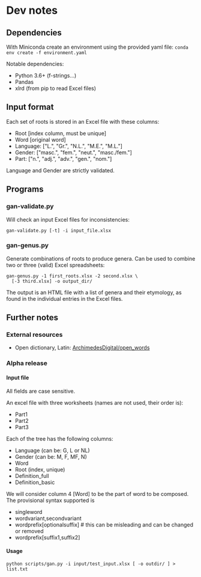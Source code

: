 # Dev notes

## Dependencies

With Miniconda create an environment using the provided yaml file:
`conda env create -f environment.yaml`

Notable dependencies:
* Python 3.6+ (f-strings...)
* Pandas
* xlrd (from pip to read Excel files)

## Input format
Each set of roots is stored in an Excel file with these columns:
* Root [index column, must be unique]
* Word [original word]
* Language: ["L.", "Gr.", "N.L.", "M.E.", "M.L."]
* Gender: ["masc.", "fem.", "neut.", "masc./fem."]
* Part: ["n.", "adj.", "adv.", "gen.", "nom."]  

Language and Gender are strictly validated.

## Programs

### gan-validate.py

Will check an input Excel files for inconsistencies:
```
gan-validate.py [-t] -i input_file.xlsx
```

### gan-genus.py

Generate combinations of roots to produce genera.
Can be used to combine two or three (valid) Excel spreadsheets:
```
gan-genus.py -1 first_roots.xlsx -2 second.xlsx \
  [-3 third.xlsx] -o output_dir/
```

The output is an HTML file with a list of genera and their
etymology, as found in the individual entries in the Excel files.

## Further notes

### External resources
 - Open dictionary, Latin: [ArchimedesDigital/open_words](https://github.com/ArchimedesDigital/open_words)


### Alpha release 
#### Input file

All fields are case sensitive.

An excel file with three worksheets (names are not used, their order is):
 - Part1
 - Part2
 - Part3

Each of the tree has the following columns:
 - Language (can be: G, L or NL)	
 - Gender (can be: M, F, MF, N)
 - Word	
 - Root (index, unique)
 - Definition_full	
 - Definition_basic

We will consider column 4 [Word] to be the part of word to be composed. The provisional syntax supported is

 - singleword
 - wordvariant,secondvariant
 - wordprefix[optionalsuffix]		# this can be misleading and can be changed or removed
 - wordprefix[suffix1,suffix2]

#### Usage

```
python scripts/gan.py -i input/test_input.xlsx [ -o outdir/ ] > list.txt
```
